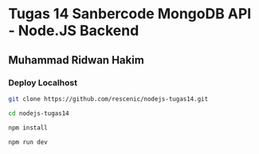 # Tugas 14 Sanbercode MongoDB API - Node.JS Backend

## Muhammad Ridwan Hakim

### Deploy Localhost

```bash
git clone https://github.com/rescenic/nodejs-tugas14.git

cd nodejs-tugas14

npm install

npm run dev
```
